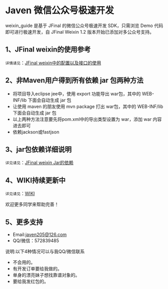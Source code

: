 # Javen 微信公众号极速开发
weixin_guide 是基于 JFinal 的微信公众号极速开发 SDK，只需浏览 Demo 代码即可进行极速开发，自 JFinal Weixin 1.2 版本开始已添加对多公众号支持。

## 1、JFinal weixin的使用参考
`详情请见`：[JFinal weixin中的配置以及接口的使用](http://git.oschina.net/jfinal/jfinal-weixin/wikis/home)

## 2、非Maven用户得到所有依赖 jar 包两种方法
- 将项目导入eclipse jee中，使用 export 功能导出 war包，其中的 WEB-INF/lib 下面会自动生成 jar 包
- 让使用 maven 的朋友使用 mvn package 打出 war包，其中的 WEB-INF/lib 下面会自动生成 jar 包
- 以上两种方法注意要先将pom.xml中的导出类型设置为 war，添加 <packaging>war</packaging> 内容进去即可
- 依赖jackson或fastjson

## 3、jar包依赖详细说明
`详见请见`：[JFinal weixin Jar的依赖](http://git.oschina.net/jfinal/jfinal-weixin/wikis/JFinal-weixin-1.6-Jar%E4%BE%9D%E8%B5%96)

## 4、WIKI持续更新中
`详见请见`：[WIKI](http://git.oschina.net/javen205/weixin_guide/wikis/home)

欢迎更多同学来帮助完善！

## 5、更多支持
- Email:javen205@126.com
- QQ/微信：572839485

说明:以下4种情况可以与我QQ/微信联系 
- 不会用的。
- 有开发订单要给我做的。
- 单身的漂亮妹子想找靠谱对象的。
- 要给我发红包的。



